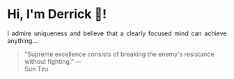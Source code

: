 # Hi, I'm Derrick 👋!
<p align="justify">I admire uniqueness and believe that a clearly focused mind can achieve anything...</p> 
<!-- #quote-start -->
<blockquote>&ldquo;Supreme excellence consists of breaking the enemy's resistance without fighting.&rdquo; &mdash; <footer>Sun Tzu</footer></blockquote>
<!-- #quote-end -->
